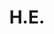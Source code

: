 ---
title: H.E.
name: 
organization: Representative of the Ministry of Post and Telecommunications
role: Vice-chair
image: "src/assets/image-assets/avarta.png"
---